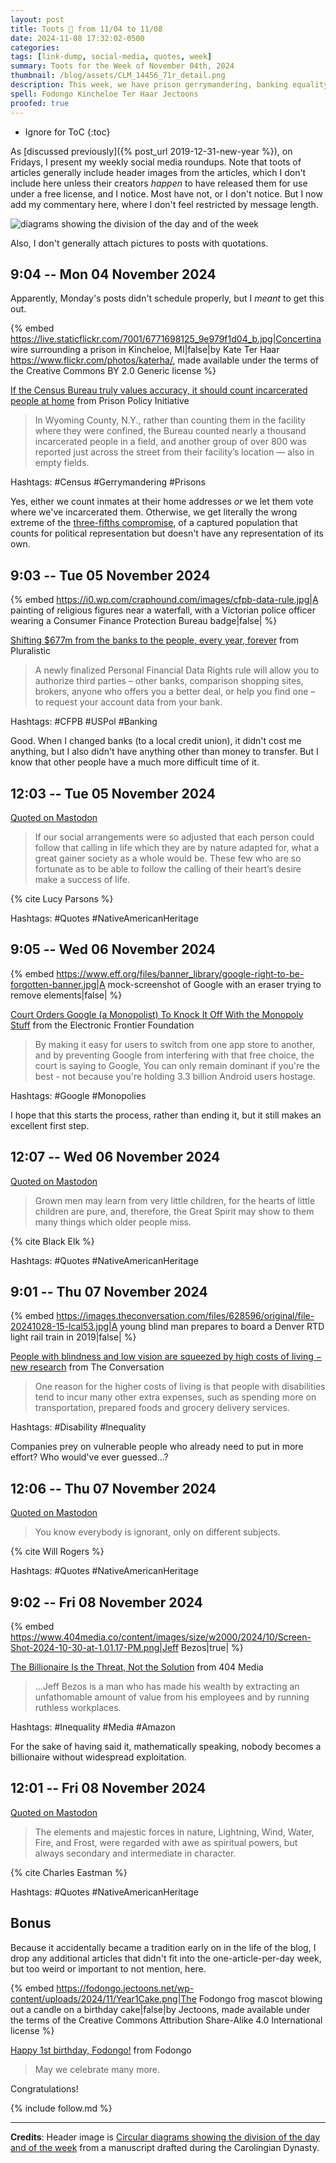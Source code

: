 ```yaml
---
layout: post
title: Toots 🦣 from 11/04 to 11/08
date: 2024-11-08 17:32:02-0500
categories:
tags: [link-dump, social-media, quotes, week]
summary: Toots for the Week of November 04th, 2024
thumbnail: /blog/assets/CLM_14456_71r_detail.png
description: This week, we have prison gerrymandering, banking equality, regulating Google, disability taxes, billionaires in media, a happy anniversary to Fodongo, and Native American heritage.
spell: Fodongo Kincheloe Ter Haar Jectoons
proofed: true
---
```


* Ignore for ToC
{:toc}

As [discussed previously]({% post_url 2019-12-31-new-year %}), on Fridays, I present my weekly social media roundups.  Note that toots of articles generally include header images from the articles, which I don't include here unless their creators *happen* to have released them for use under a free license, and I notice.  Most have not, or I don't notice.  But I now add my commentary here, where I don't feel restricted by message length.

![diagrams showing the division of the day and of the week](/blog/assets/CLM_14456_71r_detail.png "Some champion eye-rolling, there.")

Also, I don't generally attach pictures to posts with quotations.

## 9:04 -- Mon 04 November 2024

Apparently, Monday's posts didn't schedule properly, but I *meant* to get this out.

{% embed https://live.staticflickr.com/7001/6771698125_9e979f1d04_b.jpg|Concertina wire surrounding a prison in Kincheloe, MI|false|by Kate Ter Haar https://www.flickr.com/photos/katerha/, made available under the terms of the Creative Commons BY 2.0 Generic license %}

<i class="fas fa-square"></i> [If the Census Bureau truly values accuracy, it should count incarcerated people at home](https://www.prisonersofthecensus.org/news/2024/10/30/group_quarters_errors/) from Prison Policy Initiative

 > In Wyoming County, N.Y., rather than counting them in the facility where they were confined, the Bureau counted nearly a thousand incarcerated people in a field, and another group of over 800 was reported just across the street from their facility’s location — also in empty fields.

Hashtags:  #Census #Gerrymandering #Prisons

Yes, either we count inmates at their home addresses *or* we let them vote where we've incarcerated them.  Otherwise, we get literally the wrong extreme of the [three-fifths compromise](https://en.wikipedia.org/wiki/Three-fifths_Compromise), of a captured population that counts for political representation but doesn't have any representation of its own.

## 9:03 -- Tue 05 November 2024

{% embed https://i0.wp.com/craphound.com/images/cfpb-data-rule.jpg|A painting of religious figures near a waterfall, with a Victorian police officer wearing a Consumer Finance Protection Bureau badge|false| %}

[<i class="fab fa-mastodon"></i>](https://mastodon.social/@jcolag/113430718545100509) [Shifting $677m from the banks to the people, every year, forever](https://pluralistic.net/2024/11/01/bankshot/#personal-financial-data-rights) from Pluralistic

 > A newly finalized Personal Financial Data Rights rule will allow you to authorize third parties – other banks, comparison shopping sites, brokers, anyone who offers you a better deal, or help you find one – to request your account data from your bank.

Hashtags:  #CFPB #USPol #Banking

Good.  When I changed banks (to a local credit union), it didn't cost me anything, but I also didn't have anything other than money to transfer.  But I know that other people have a much more difficult time of it.

## 12:03 -- Tue 05 November 2024

[<i class="fab fa-mastodon"></i> Quoted on Mastodon](https://mastodon.social/@jcolag/113431427037668543)

 > If our social arrangements were so adjusted that each person could follow that calling in life which they are by nature adapted for, what a great gainer society as a whole would be. These few who are so fortunate as to be able to follow the calling of their heart’s desire make a success of life.

{% cite Lucy Parsons %}

Hashtags:  #Quotes #NativeAmericanHeritage

## 9:05 -- Wed 06 November 2024

{% embed https://www.eff.org/files/banner_library/google-right-to-be-forgotten-banner.jpg|A mock-screenshot of Google with an eraser trying to remove elements|false| %}

[<i class="fab fa-mastodon"></i>](https://mastodon.social/@jcolag/113436388282418409) [Court Orders Google (a Monopolist) To Knock It Off With the Monopoly Stuff](https://www.eff.org/deeplinks/2024/10/court-orders-google-monopolist-knock-it-monopoly-stuff) from the Electronic Frontier Foundation

 > By making it easy for users to switch from one app store to another, and by preventing Google from interfering with that free choice, the court is saying to Google, You can only remain dominant if you're the best - not because you're holding 3.3 billion Android users hostage.

Hashtags:  #Google #Monopolies

I hope that this starts the process, rather than ending it, but it still makes an excellent first step.

## 12:07 -- Wed 06 November 2024

[<i class="fab fa-mastodon"></i> Quoted on Mastodon](https://mastodon.social/@jcolag/113437102579583760)

 > Grown men may learn from very little children, for the hearts of little children are pure, and, therefore, the Great Spirit may show to them many things which older people miss.

{% cite Black Elk %}

Hashtags:  #Quotes #NativeAmericanHeritage

## 9:01 -- Thu 07 November 2024

{% embed https://images.theconversation.com/files/628596/original/file-20241028-15-lcal53.jpg|A young blind man prepares to board a Denver RTD light rail train in 2019|false| %}

[<i class="fab fa-mastodon"></i>](https://mastodon.social/@jcolag/113442036086671069) [People with blindness and low vision are squeezed by high costs of living − new research](https://theconversation.com/people-with-blindness-and-low-vision-are-squeezed-by-high-costs-of-living-new-research-241752) from The Conversation

 > One reason for the higher costs of living is that people with disabilities tend to incur many other extra expenses, such as spending more on transportation, prepared foods and grocery delivery services.

Hashtags:  #Disability #Inequality

Companies prey on vulnerable people who already need to put in more effort?  Who would've ever guessed...?

## 12:06 -- Thu 07 November 2024

[<i class="fab fa-mastodon"></i> Quoted on Mastodon](https://mastodon.social/@jcolag/113442761314293570)

 > You know everybody is ignorant, only on different subjects.

{% cite Will Rogers %}

Hashtags:  #Quotes #NativeAmericanHeritage

## 9:02 -- Fri 08 November 2024

{% embed https://www.404media.co/content/images/size/w2000/2024/10/Screen-Shot-2024-10-30-at-1.01.17-PM.png|Jeff Bezos|true| %}

[<i class="fab fa-mastodon"></i>](https://mastodon.social/@jcolag/113447702388500871) [The Billionaire Is the Threat, Not the Solution](https://www.404media.co/the-billionaire-is-the-threat-not-the-solution/) from 404 Media

 > ...Jeff Bezos is a man who has made his wealth by extracting an unfathomable amount of value from his employees and by running ruthless workplaces.

Hashtags:  #Inequality #Media #Amazon

For the sake of having said it, mathematically speaking, nobody becomes a billionaire without widespread exploitation.

## 12:01 -- Fri 08 November 2024

[<i class="fab fa-mastodon"></i> Quoted on Mastodon](https://mastodon.social/@jcolag/113448407142283218)

 > The elements and majestic forces in nature, Lightning, Wind, Water, Fire, and Frost, were regarded with awe as spiritual powers, but always secondary and intermediate in character.

{% cite Charles Eastman %}

Hashtags:  #Quotes #NativeAmericanHeritage

## Bonus

Because it accidentally became a tradition early on in the life of the blog, I drop any additional articles that didn't fit into the one-article-per-day week, but too weird or important to not mention, here.

{% embed https://fodongo.jectoons.net/wp-content/uploads/2024/11/Year1Cake.png|The Fodongo frog mascot blowing out a candle on a birthday cake|false|by Jectoons, made available under the terms of the Creative Commons Attribution Share-Alike 4.0 International license %}

<i class="fas fa-square"></i> [Happy 1st birthday, Fodongo!](https://fodongo.jectoons.net/2024/11/03/happy-1st-birthday-fodongo/) from Fodongo

 > May we celebrate many more.

Congratulations!

{% include follow.md %}

* * *

**Credits**:  Header image is [Circular diagrams showing the division of the day and of the week](https://commons.wikimedia.org/wiki/File:CLM_14456_71r_detail.jpg) from a manuscript drafted during the Carolingian Dynasty.
